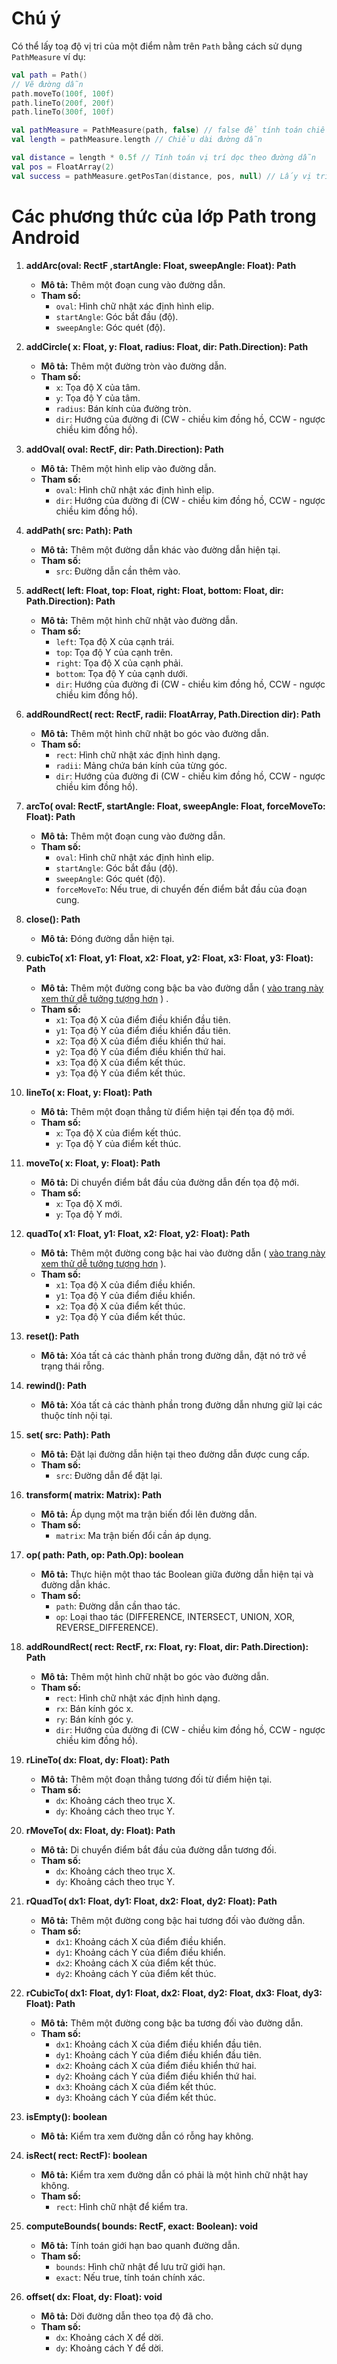 # Chú ý
Có thể lấy toạ độ vị tri của một điểm nằm trên `Path` bằng cách sử dụng `PathMeasure` ví dụ:

```kotlin
val path = Path()
// Vẽ đường dẫn
path.moveTo(100f, 100f)
path.lineTo(200f, 200f)
path.lineTo(300f, 100f)

val pathMeasure = PathMeasure(path, false) // false để tính toán chiều dài chính xác
val length = pathMeasure.length // Chiều dài đường dẫn

val distance = length * 0.5f // Tính toán vị trí dọc theo đường dẫn
val pos = FloatArray(2)
val success = pathMeasure.getPosTan(distance, pos, null) // Lấy vị trí ở khoảng cách `distance` trả về giá trị trong `pos`

```


# Các phương thức của lớp Path trong Android

1. **addArc(oval: RectF ,startAngle: Float, sweepAngle: Float): Path**
   - **Mô tả:** Thêm một đoạn cung vào đường dẫn.
   - **Tham số:**
     - `oval`: Hình chữ nhật xác định hình elip.
     - `startAngle`: Góc bắt đầu (độ).
     - `sweepAngle`: Góc quét (độ).
   
2. **addCircle( x: Float, y: Float, radius: Float, dir: Path.Direction): Path**
   - **Mô tả:** Thêm một đường tròn vào đường dẫn.
   - **Tham số:**
     - `x`: Tọa độ X của tâm.
     - `y`: Tọa độ Y của tâm.
     - `radius`: Bán kính của đường tròn.
     - `dir`: Hướng của đường đi (CW - chiều kim đồng hồ, CCW - ngược chiều kim đồng hồ).

3. **addOval( oval: RectF, dir: Path.Direction): Path**
   - **Mô tả:** Thêm một hình elip vào đường dẫn.
   - **Tham số:**
     - `oval`: Hình chữ nhật xác định hình elip.
     - `dir`: Hướng của đường đi (CW - chiều kim đồng hồ, CCW - ngược chiều kim đồng hồ).

4. **addPath( src: Path): Path**
   - **Mô tả:** Thêm một đường dẫn khác vào đường dẫn hiện tại.
   - **Tham số:**
     - `src`: Đường dẫn cần thêm vào.

5. **addRect( left: Float, top: Float, right: Float, bottom: Float, dir: Path.Direction): Path**
   - **Mô tả:** Thêm một hình chữ nhật vào đường dẫn.
   - **Tham số:**
     - `left`: Tọa độ X của cạnh trái.
     - `top`: Tọa độ Y của cạnh trên.
     - `right`: Tọa độ X của cạnh phải.
     - `bottom`: Tọa độ Y của cạnh dưới.
     - `dir`: Hướng của đường đi (CW - chiều kim đồng hồ, CCW - ngược chiều kim đồng hồ).

6. **addRoundRect( rect: RectF, radii: FloatArray, Path.Direction dir): Path**
   - **Mô tả:** Thêm một hình chữ nhật bo góc vào đường dẫn.
   - **Tham số:**
     - `rect`: Hình chữ nhật xác định hình dạng.
     - `radii`: Mảng chứa bán kính của từng góc.
     - `dir`: Hướng của đường đi (CW - chiều kim đồng hồ, CCW - ngược chiều kim đồng hồ).

7. **arcTo( oval: RectF, startAngle: Float, sweepAngle: Float, forceMoveTo: Float): Path**
   - **Mô tả:** Thêm một đoạn cung vào đường dẫn.
   - **Tham số:**
     - `oval`: Hình chữ nhật xác định hình elip.
     - `startAngle`: Góc bắt đầu (độ).
     - `sweepAngle`: Góc quét (độ).
     - `forceMoveTo`: Nếu true, di chuyển đến điểm bắt đầu của đoạn cung.

8. **close(): Path**
   - **Mô tả:** Đóng đường dẫn hiện tại.

9. **cubicTo( x1: Float, y1: Float, x2: Float, y2: Float, x3: Float, y3: Float): Path**
   - **Mô tả:** Thêm một đường cong bậc ba vào đường dẫn ( [vào trang này xem thử dễ tưởng tượng hơn](https://math.hws.edu/eck/cs424/notes2013/canvas/bezier.html) ) .
   - **Tham số:**
     - `x1`: Tọa độ X của điểm điều khiển đầu tiên.
     - `y1`: Tọa độ Y của điểm điều khiển đầu tiên.
     - `x2`: Tọa độ X của điểm điều khiển thứ hai.
     - `y2`: Tọa độ Y của điểm điều khiển thứ hai.
     - `x3`: Tọa độ X của điểm kết thúc.
     - `y3`: Tọa độ Y của điểm kết thúc.

10. **lineTo( x: Float, y: Float): Path**
    - **Mô tả:** Thêm một đoạn thẳng từ điểm hiện tại đến tọa độ mới.
    - **Tham số:**
      - `x`: Tọa độ X của điểm kết thúc.
      - `y`: Tọa độ Y của điểm kết thúc.

11. **moveTo( x: Float, y: Float): Path**
    - **Mô tả:** Di chuyển điểm bắt đầu của đường dẫn đến tọa độ mới.
    - **Tham số:**
      - `x`: Tọa độ X mới.
      - `y`: Tọa độ Y mới.

12. **quadTo( x1: Float, y1: Float, x2: Float, y2: Float): Path**
    - **Mô tả:** Thêm một đường cong bậc hai vào đường dẫn ( [vào trang này xem thử dễ tưởng tượng hơn](https://math.hws.edu/eck/cs424/notes2013/canvas/bezier.html) ).
    - **Tham số:**
      - `x1`: Tọa độ X của điểm điều khiển.
      - `y1`: Tọa độ Y của điểm điều khiển.
      - `x2`: Tọa độ X của điểm kết thúc.
      - `y2`: Tọa độ Y của điểm kết thúc.

13. **reset(): Path**
    - **Mô tả:** Xóa tất cả các thành phần trong đường dẫn, đặt nó trở về trạng thái rỗng.

14. **rewind(): Path**
    - **Mô tả:** Xóa tất cả các thành phần trong đường dẫn nhưng giữ lại các thuộc tính nội tại.

15. **set( src: Path): Path**
    - **Mô tả:** Đặt lại đường dẫn hiện tại theo đường dẫn được cung cấp.
    - **Tham số:**
      - `src`: Đường dẫn để đặt lại.

16. **transform( matrix: Matrix): Path**
    - **Mô tả:** Áp dụng một ma trận biến đổi lên đường dẫn.
    - **Tham số:**
      - `matrix`: Ma trận biến đổi cần áp dụng.

17. **op( path: Path, op: Path.Op): boolean**
    - **Mô tả:** Thực hiện một thao tác Boolean giữa đường dẫn hiện tại và đường dẫn khác.
    - **Tham số:**
      - `path`: Đường dẫn cần thao tác.
      - `op`: Loại thao tác (DIFFERENCE, INTERSECT, UNION, XOR, REVERSE_DIFFERENCE).

18. **addRoundRect( rect: RectF, rx: Float, ry: Float, dir: Path.Direction): Path**
    - **Mô tả:** Thêm một hình chữ nhật bo góc vào đường dẫn.
    - **Tham số:**
      - `rect`: Hình chữ nhật xác định hình dạng.
      - `rx`: Bán kính góc x.
      - `ry`: Bán kính góc y.
      - `dir`: Hướng của đường đi (CW - chiều kim đồng hồ, CCW - ngược chiều kim đồng hồ).

19. **rLineTo( dx: Float, dy: Float): Path**
    - **Mô tả:** Thêm một đoạn thẳng tương đối từ điểm hiện tại.
    - **Tham số:**
      - `dx`: Khoảng cách theo trục X.
      - `dy`: Khoảng cách theo trục Y.

20. **rMoveTo( dx: Float, dy: Float): Path**
    - **Mô tả:** Di chuyển điểm bắt đầu của đường dẫn tương đối.
    - **Tham số:**
      - `dx`: Khoảng cách theo trục X.
      - `dy`: Khoảng cách theo trục Y.

21. **rQuadTo( dx1: Float, dy1: Float, dx2: Float, dy2: Float): Path**
    - **Mô tả:** Thêm một đường cong bậc hai tương đối vào đường dẫn.
    - **Tham số:**
      - `dx1`: Khoảng cách X của điểm điều khiển.
      - `dy1`: Khoảng cách Y của điểm điều khiển.
      - `dx2`: Khoảng cách X của điểm kết thúc.
      - `dy2`: Khoảng cách Y của điểm kết thúc.

22. **rCubicTo( dx1: Float, dy1: Float, dx2: Float, dy2: Float, dx3: Float, dy3: Float): Path**
    - **Mô tả:** Thêm một đường cong bậc ba tương đối vào đường dẫn.
    - **Tham số:**
      - `dx1`: Khoảng cách X của điểm điều khiển đầu tiên.
      - `dy1`: Khoảng cách Y của điểm điều khiển đầu tiên.
      - `dx2`: Khoảng cách X của điểm điều khiển thứ hai.
      - `dy2`: Khoảng cách Y của điểm điều khiển thứ hai.
      - `dx3`: Khoảng cách X của điểm kết thúc.
      - `dy3`: Khoảng cách Y của điểm kết thúc.

23. **isEmpty(): boolean**
    - **Mô tả:** Kiểm tra xem đường dẫn có rỗng hay không.

24. **isRect( rect: RectF): boolean**
    - **Mô tả:** Kiểm tra xem đường dẫn có phải là một hình chữ nhật hay không.
    - **Tham số:**
      - `rect`: Hình chữ nhật để kiểm tra.

25. **computeBounds( bounds: RectF, exact: Boolean): void**
    - **Mô tả:** Tính toán giới hạn bao quanh đường dẫn.
    - **Tham số:**
      - `bounds`: Hình chữ nhật để lưu trữ giới hạn.
      - `exact`: Nếu true, tính toán chính xác.

26. **offset( dx: Float, dy: Float): void**
    - **Mô tả:** Dời đường dẫn theo tọa độ đã cho.
    - **Tham số:**
      - `dx`: Khoảng cách X để dời.
      - `dy`: Khoảng cách Y để dời.
